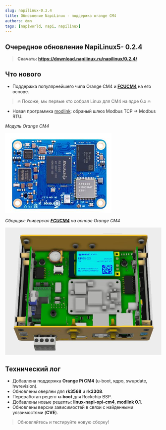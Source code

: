 ```yaml
---
slug: napilinux-0.2.4
title: Обновление NapiLinux - поддержка orange CM4
authors: dmn
tags: [napiworld, napi, napilinux]
---
```


## Очередное обновление NapiLinux5- 0.2.4

>**Скачать: https://download.napilinux.ru/napilinux/0.2.4/**

## Что нового

- Поддержка популярнейшего чипа Orange CM4 и **[FCUCM4](https://napiworld.ru/docs/computers-industrial/FCUCM4/)**  на его основе.

>:fire: Похоже, мы первые кто собрал Linux для CM4 на ядре 6.х :fire:

- Новая программка [modlink](https://gitlab.nnz-ipc.net/pub/modlink): обраный шлюз Modbus TCP -> Modbus RTU.

*Модуль Orange CM4*

![Модуль Orange CM4](img/cm4.jpg)

*Сборщик-Универсал **[FCUCM4](https://napiworld.ru/docs/computers-industrial/FCUCM4/)** на основе Orange CM4*

![Сборщик-Универсал FCUCM4 на основе Orange CM4](img/FCUCM4.jpg)


## Технический лог

- Добавлена поддержка **Orange Pi CM4** (u-boot, ядро, swupdate, hwrevision).
- Обновлены оверлеи для **rk3568** и **rk3308**.
- Переработан рецепт **u-boot** для Rockchip BSP.
- Добавлены новые рецепты: **linux-napi-opi-cm4**, **modlink 0.1**.
- Обновлены версии зависимостей в связи с найденными уязвимостями (**CVE**).

>Обновляйтесь и тестируйте новую сборку!

